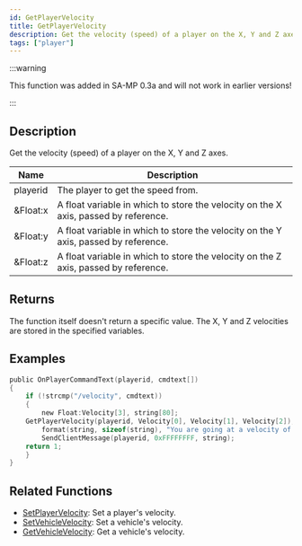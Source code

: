 ```yaml
---
id: GetPlayerVelocity
title: GetPlayerVelocity
description: Get the velocity (speed) of a player on the X, Y and Z axes.
tags: ["player"]
---
```


:::warning

This function was added in SA-MP 0.3a and will not work in earlier versions!

:::

## Description

Get the velocity (speed) of a player on the X, Y and Z axes.

| Name     | Description                                                                         |
| -------- | ----------------------------------------------------------------------------------- |
| playerid | The player to get the speed from.                                                   |
| &Float:x | A float variable in which to store the velocity on the X axis, passed by reference. |
| &Float:y | A float variable in which to store the velocity on the Y axis, passed by reference. |
| &Float:z | A float variable in which to store the velocity on the Z axis, passed by reference. |

## Returns

The function itself doesn't return a specific value. The X, Y and Z velocities are stored in the specified variables.

## Examples

```c
public OnPlayerCommandText(playerid, cmdtext[])
{
    if (!strcmp("/velocity", cmdtext))
    {
        new Float:Velocity[3], string[80];
    GetPlayerVelocity(playerid, Velocity[0], Velocity[1], Velocity[2]);
        format(string, sizeof(string), "You are going at a velocity of X: %f, Y: %f, Z: %f", Velocity[0], Velocity[1], Velocity[2]);
        SendClientMessage(playerid, 0xFFFFFFFF, string);
    return 1;
    }
}
```

## Related Functions

- [SetPlayerVelocity](SetPlayerVelocity.md): Set a player's velocity.
- [SetVehicleVelocity](SetVehicleVelocity.md): Set a vehicle's velocity.
- [GetVehicleVelocity](GetVehicleVelocity.md): Get a vehicle's velocity.
